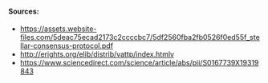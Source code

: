 
#### Sources:
- https://assets.website-files.com/5deac75ecad2173c2ccccbc7/5df2560fba2fb0526f0ed55f_stellar-consensus-protocol.pdf
- http://erights.org/elib/distrib/vattp/index.htmlv
- https://www.sciencedirect.com/science/article/abs/pii/S0167739X19319843